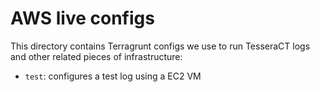 # AWS live configs

This directory contains Terragrunt configs we use to run TesseraCT logs and other related pieces of infrastructure:
 - `test`: configures a test log using a EC2 VM
